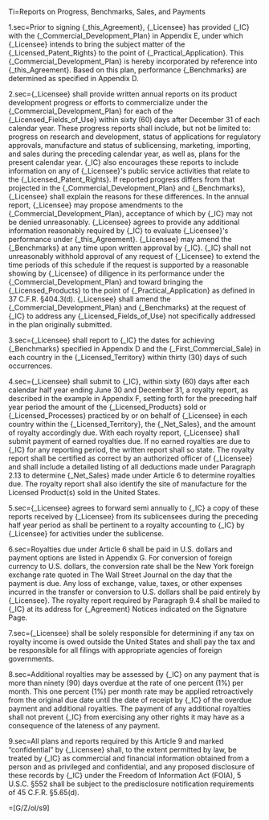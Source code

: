 Ti=Reports on Progress, Benchmarks, Sales, and Payments

1.sec=Prior to signing {_this_Agreement}, {_Licensee} has provided {_IC} with the {_Commercial_Development_Plan} in Appendix E, under which {_Licensee} intends to bring the subject matter of the {_Licensed_Patent_Rights} to the point of {_Practical_Application}.  This {_Commercial_Development_Plan} is hereby incorporated by reference into {_this_Agreement}.  Based on this plan, performance {_Benchmarks} are determined as specified in Appendix D.

2.sec={_Licensee} shall provide written annual reports on its product development progress or efforts to commercialize under the {_Commercial_Development_Plan} for each of the {_Licensed_Fields_of_Use} within sixty (60) days after December 31 of each calendar year.  These progress reports shall include, but not be limited to: progress on research and development, status of applications for regulatory approvals, manufacture and status of sublicensing, marketing, importing, and sales during the preceding calendar year, as well as, plans for the present calendar year.  {_IC} also encourages these reports to include information on any of {_Licensee}'s public service activities that relate to the {_Licensed_Patent_Rights}.  If reported progress differs from that projected in the {_Commercial_Development_Plan} and {_Benchmarks}, {_Licensee} shall explain the reasons for these differences.  In the annual report, {_Licensee} may propose amendments to the {_Commercial_Development_Plan}, acceptance of which by {_IC} may not be denied unreasonably.  {_Licensee} agrees to provide any additional information reasonably required by {_IC} to evaluate {_Licensee}'s performance under {_this_Agreement}.  {_Licensee} may amend the {_Benchmarks} at any time upon written approval by {_IC}. {_IC} shall not unreasonably withhold approval of any request of {_Licensee} to extend the time periods of this schedule if the request is supported by a reasonable showing by {_Licensee} of diligence in its performance under the {_Commercial_Development_Plan} and toward bringing the {_Licensed_Products} to the point of {_Practical_Application} as defined in 37 C.F.R. §404.3(d).  {_Licensee} shall amend the {_Commercial_Development_Plan} and {_Benchmarks} at the request of {_IC} to address any {_Licensed_Fields_of_Use} not specifically addressed in the plan originally submitted.

3.sec={_Licensee} shall report to {_IC} the dates for achieving {_Benchmarks} specified in Appendix D and the {_First_Commercial_Sale} in each country in the {_Licensed_Territory} within thirty (30) days of such occurrences.

4.sec={_Licensee} shall submit to {_IC}, within sixty (60) days after each calendar half year ending June 30 and December 31, a royalty report, as described in the example in Appendix F, setting forth for the preceding half year period the amount of the {_Licensed_Products} sold or {_Licensed_Processes} practiced by or on behalf of {_Licensee} in each country within the {_Licensed_Territory}, the {_Net_Sales}, and the amount of royalty accordingly due.  With each royalty report, {_Licensee} shall submit payment of earned royalties due.  If no earned royalties are due to {_IC} for any reporting period, the written report shall so state.  The royalty report shall be certified as correct by an authorized officer of {_Licensee} and shall include a detailed listing of all deductions made under Paragraph 2.13 to determine {_Net_Sales} made under Article 6 to determine royalties due.  The royalty report shall also identify the site of manufacture for the Licensed Product(s) sold in the United States.

5.sec={_Licensee} agrees to forward semi annually to {_IC} a copy of these reports received by {_Licensee} from its sublicensees during the preceding half year period as shall be pertinent to a royalty accounting to {_IC} by {_Licensee} for activities under the sublicense.

6.sec=Royalties due under Article 6 shall be paid in U.S. dollars and payment options are listed in Appendix G.  For conversion of foreign currency to U.S. dollars, the conversion rate shall be the New York foreign exchange rate quoted in The Wall Street Journal on the day that the payment is due.  Any loss of exchange, value, taxes, or other expenses incurred in the transfer or conversion to U.S. dollars shall be paid entirely by {_Licensee}.  The royalty report required by Paragraph 9.4 shall be mailed to {_IC} at its address for {_Agreement} Notices indicated on the Signature Page.

7.sec={_Licensee} shall be solely responsible for determining if any tax on royalty income is owed outside the United States and shall pay the tax and be responsible for all filings with appropriate agencies of foreign governments.

8.sec=Additional royalties may be assessed by {_IC} on any payment that is more than ninety (90) days overdue at the rate of one percent (1%) per month.  This one percent (1%) per month rate may be applied retroactively from the original due date until the date of receipt by {_IC} of the overdue payment and additional royalties.  The payment of any additional royalties shall not prevent {_IC} from exercising any other rights it may have as a consequence of the lateness of any payment.

9.sec=All plans and reports required by this Article 9 and marked “confidential” by {_Licensee} shall, to the extent permitted by law, be treated by {_IC} as commercial and financial information obtained from a person and as privileged and confidential, and any proposed disclosure of these records by {_IC} under the Freedom of Information Act (FOIA), 5 U.S.C. §552 shall be subject to the predisclosure notification requirements of 45 C.F.R. §5.65(d).

=[G/Z/ol/s9]

